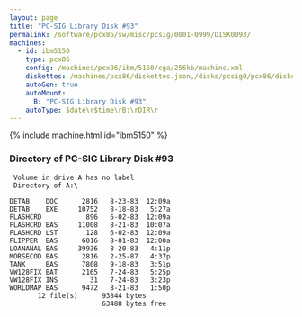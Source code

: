 ```yaml
---
layout: page
title: "PC-SIG Library Disk #93"
permalink: /software/pcx86/sw/misc/pcsig/0001-0999/DISK0093/
machines:
  - id: ibm5150
    type: pcx86
    config: /machines/pcx86/ibm/5150/cga/256kb/machine.xml
    diskettes: /machines/pcx86/diskettes.json,/disks/pcsig0/pcx86/diskettes.json
    autoGen: true
    autoMount:
      B: "PC-SIG Library Disk #93"
    autoType: $date\r$time\rB:\rDIR\r
---
```


{% include machine.html id="ibm5150" %}

### Directory of PC-SIG Library Disk #93

     Volume in drive A has no label
     Directory of A:\

    DETAB    DOC      2816   8-23-83  12:09a
    DETAB    EXE     10752   8-18-83   5:27a
    FLASHCRD           896   6-02-83  12:09a
    FLASHCRD BAS     11008   8-21-83  10:07a
    FLASHCRD LST       128   6-02-83  12:09a
    FLIPPER  BAS      6016   8-01-83  12:00a
    LOANANAL BAS     39936   8-20-83   4:11p
    MORSECOD BAS      2816   2-25-87   4:37p
    TANK     BAS      7808   9-18-83   3:51p
    VW128FIX BAT      2165   7-24-83   5:25p
    VW128FIX INS        31   7-24-83   3:23p
    WORLDMAP BAS      9472   8-21-83   1:50p
           12 file(s)      93844 bytes
                           63488 bytes free

